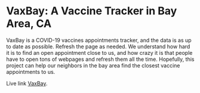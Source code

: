 # VaxBay: A Vaccine Tracker in Bay Area, CA

VaxBay is a COVID-19 vaccines appointments tracker, and the data is as up to date as possible. Refresh the page as needed. We understand how hard it is to find an open appointment close to us, and how crazy it is that people have to open tons of webpages and refresh them all the time. Hopefully, this project can help our neighbors in the bay area find the closest vaccine appointments to us.

Live link [VaxBay](https://www.vaxbay.com/).
